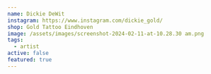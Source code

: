 ```yaml
---
name: Dickie DeWit
instagram: https://www.instagram.com/dickie_gold/
shop: Gold Tattoo Eindhoven
image: /assets/images/screenshot-2024-02-11-at-10.28.30 am.png
tags:
  - artist
active: false
featured: true
---
```

